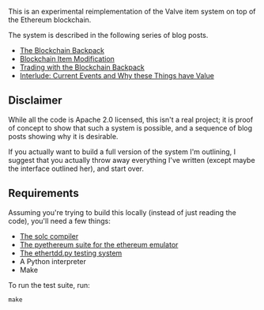 This is an experimental reimplementation of the Valve item system on top of the Ethereum blockchain.

The system is described in the following series of blog posts.

* [The Blockchain Backpack](part1.md)
* [Blockchain Item Modification](part2.md)
* [Trading with the Blockchain Backpack](part3.md)
* [Interlude: Current Events and Why these Things have Value](part4.md)

## Disclaimer

While all the code is Apache 2.0 licensed, this isn't a real project; it is proof of concept to show that such a system is possible, and a sequence of blog posts showing why it is desirable.

If you actually want to build a full version of the system I'm outlining, I suggest that you actually throw away everything I've written (except maybe the interface outlined her), and start over.

## Requirements

Assuming you're trying to build this locally (instead of just reading the code), you'll need a few things:

* [The solc compiler](https://github.com/ethereum/cpp-ethereum/wiki)
* [The pyethereum suite for the ethereum emulator](https://github.com/ethereum/pyethereum)
* [The ethertdd.py testing system](https://github.com/ethermarket/ethertdd.py)
* A Python interpreter
* Make

To run the test suite, run:

    make

